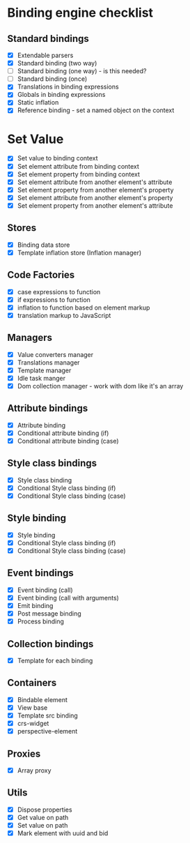 # Binding engine checklist

## Standard bindings
- [x] Extendable parsers
- [x] Standard binding (two way)
- [ ] Standard binding (one way) - is this needed?
- [ ] Standard binding (once)
- [x] Translations in binding expressions
- [x] Globals in binding expressions
- [x] Static inflation
- [x] Reference binding - set a named object on the context

# Set Value
- [x] Set value to binding context
- [x] Set element attribute from binding context
- [x] Set element property from binding context
- [x] Set element attribute from another element's attribute
- [x] Set element property from another element's property
- [x] Set element attribute from another element's property
- [x] Set element property from another element's attribute

## Stores
- [x] Binding data store
- [x] Template inflation store (Inflation manager)

## Code Factories
- [x] case expressions to function
- [x] if expressions to function
- [x] inflation to function based on element markup
- [x] translation markup to JavaScript

## Managers
- [x] Value converters manager
- [x] Translations manager
- [x] Template manager
- [x] Idle task manger
- [x] Dom collection manager - work with dom like it's an array

## Attribute bindings
- [x] Attribute binding
- [x] Conditional attribute binding (if)
- [x] Conditional attribute binding (case)

## Style class bindings
- [x] Style class binding
- [x] Conditional Style class binding (if)
- [x] Conditional Style class binding (case)

## Style binding
- [x] Style binding
- [x] Conditional Style class binding (if)
- [x] Conditional Style class binding (case)

## Event bindings
- [x] Event binding (call)
- [x] Event binding (call with arguments)
- [x] Emit binding
- [x] Post message binding
- [x] Process binding

## Collection bindings
- [x] Template for each binding

## Containers
- [x] Bindable element
- [x] View base
- [x] Template src binding
- [x] crs-widget
- [x] perspective-element

## Proxies
- [x] Array proxy

## Utils
- [x] Dispose properties
- [x] Get value on path
- [x] Set value on path
- [x] Mark element with uuid and bid
